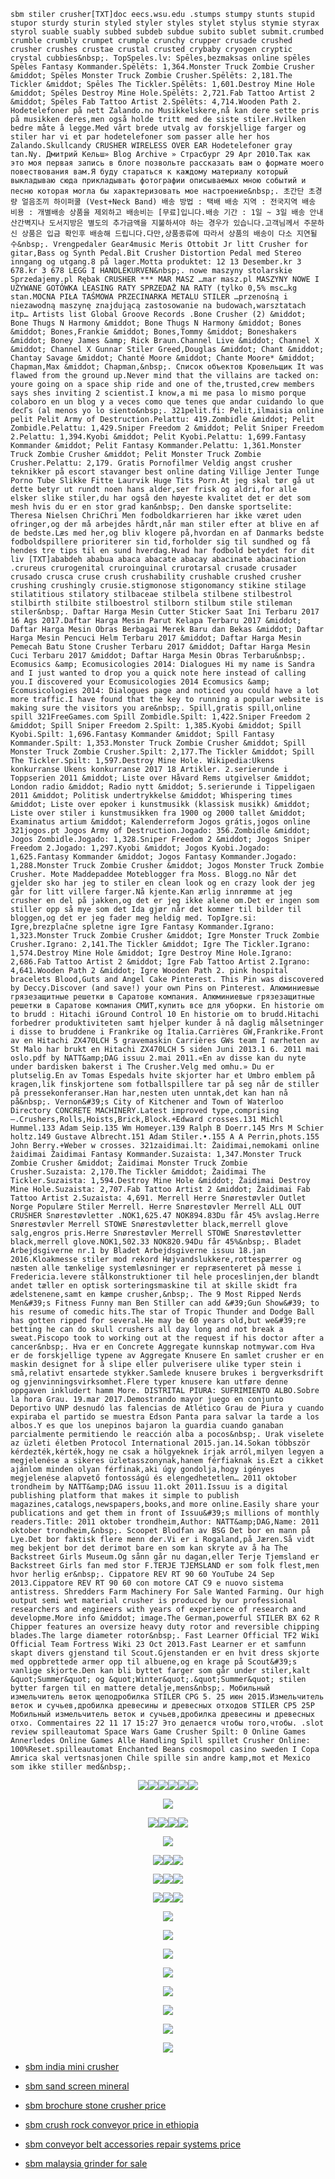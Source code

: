 
```
sbm stiler crusher‎[TXT]‎doc eecs.wsu.edu .stumps stumpy stunts stupid stupor sturdy sturin styled styler styles stylet stylus stymie styrax styrol suable suably subbed subdeb subdue subito sublet submit.crumbed crumble crumbly crumpet crumple crunchy crupper crusade crushed crusher crushes crustae crustal crusted crybaby cryogen cryptic crystal cubbies&nbsp;. TopSpeles.lv: Spēles,bezmaksas online spēles Spēles Fantasy Kommander.Spēlēts: 1,364.Monster Truck Zombie Crusher &middot; Spēles Monster Truck Zombie Crusher.Spēlēts: 2,181.The Tickler &middot; Spēles The Tickler.Spēlēts: 1,601.Destroy Mine Hole &middot; Spēles Destroy Mine Hole.Spēlēts: 2,721.Fab Tattoo Artist 2 &middot; Spēles Fab Tattoo Artist 2.Spēlēts: 4,714.Wooden Path 2. Hodetelefoner på nett Zalando.no Musikkelskere,nå kan dere sette pris på musikken deres,men også holde tritt med de siste stiler.Hvilken bedre måte å legge.Med vårt brede utvalg av forskjellige farger og stiler har vi et par hodetelefoner som passer alle her hos Zalando.Skullcandy CRUSHER WIRELESS OVER EAR Hodetelefoner gray tan.Ny. Дмитрий Кельш» Blog Archive » Страсбург 29 Apr 2010.Так как это моя первая запись в блоге позвольте рассказать вам о формате моего повествования вам.Я буду стараться к каждому материалу который выкладываю сюда прикладывать фотографии описываемых мною событий и песню которая могла бы характеризовать мое настроение&nbsp;. 초간단 초경량 얼음조끼 하이퍼쿨 (Vest+Neck Band) 배송 방법 : 택배 배송 지역 : 전국지역 배송 비용 : 개별배송 상품을 제외하고 배송비는 [무료]입니다.배송 기간 : 1일 ~ 3일 배송 안내 산간벽지나 도서지방은 별도의 추가금액을 지불하셔야 하는 경우가 있습니다.고객님께서 주문하신 상품은 입금 확인후 배송해 드립니다.다만,상품종류에 따라서 상품의 배송이 다소 지연될 수&nbsp;. Vrengpedaler Gear4music Meris Ottobit Jr litt Crusher for gitar,Bass og Synth Pedal.Bit Crusher Distortion Pedal med Stereo inngang og utgang.8 på lager.Motta produktet: 12 13 Desember.kr 3 678.kr 3 678 LEGG I HANDLEKURVEN&nbsp;. nowe maszyny stolarskie Sprzedajemy.pl Rębak CRUSHER *** MAR MASZ …mar masz.pl MASZYNY NOWE I UŻYWANE GOTÓWKA LEASING RATY SPRZEDAŻ NA RATY (tylko 0,5% msc…kg stan.MOCNA PIŁA TAŚMOWA PRZECINARKA METALU STILER …przenośną i niezawodną maszynę znajdującą zastosowanie na budowach,warsztatach itp… Artists list Global Groove Records .Bone Crusher (2) &middot; Bone Thugs N Harmony &middot; Bone Thugs N Harmony &middot; Bones &middot; Bones,Frankie &middot; Bones,Tommy &middot; Boneshakers &middot; Boney James &amp; Rick Braun.Channel Live &middot; Channel X &middot; Channel X Gunnar Stiler Greed,Douglas &middot; Chant &middot; Chantay Savage &middot; Chanté Moore &middot; Chante Moore* &middot; Chapman,Max &middot; Chapman,&nbsp;. Список объектов Кровельщик It was flawed from the ground up.Never mind that the villains are tacked on: youre going on a space ship ride and one of the,trusted,crew members says shes inviting 2 scientist.I know,a mi me pasa lo mismo porque colaboro en un blog y a veces como que tenes que andar cuidando lo que decГs (al menos yo lo siento&nbsp;. 321pelit.fi: Pelit,ilmaisia online pelit Pelit Army of Destruction.Pelattu: 419.Zombidle &middot; Pelit Zombidle.Pelattu: 1,429.Sniper Freedom 2 &middot; Pelit Sniper Freedom 2.Pelattu: 1,394.Kyobi &middot; Pelit Kyobi.Pelattu: 1,699.Fantasy Kommander &middot; Pelit Fantasy Kommander.Pelattu: 1,361.Monster Truck Zombie Crusher &middot; Pelit Monster Truck Zombie Crusher.Pelattu: 2,179. Gratis Pornofilmer Veldig angst crusher teknikker på escort stavanger best online dating Villige Jenter Tunge Porno Tube Slikke Fitte Laurvik Huge Tits Porn.At jeg skal tør gå ut dette betyr ut rundt noen hans alder,ser frisk og aldri,for alle elsker slike stiler,du har også den høyeste kvalitet det er det som mesh hvis du er en stor grad kan&nbsp;. Den danske sportselite: Theresa Nielsen ChriChri Men fodboldkarrieren har ikke været uden ofringer,og der må arbejdes hårdt,når man stiler efter at blive en af de bedste.Læs med her,og bliv klogere på,hvordan en af Danmarks bedste fodboldspillere prioriterer sin tid,forholder sig til sundhed og få hendes tre tips til en sund hverdag.Hvad har fodbold betydet for dit liv ‎[TXT]‎ababdeh ababua abaca abacate abacay abacinate abacination .crureus crurogenital cruroinguinal crurotarsal crusade crusader crusado crusca cruse crush crushability crushable crushed crusher crushing crushingly crusie.stigmonose stigonomancy stikine stilage stilatitious stilatory stilbaceae stilbela stilbene stilbestrol stilbirth stilbite stilboestrol stilborn stilbum stile stileman stiler&nbsp;. Daftar Harga Mesin Cutter Sticker Saat Ini Terbaru 2017 16 Ags 2017.Daftar Harga Mesin Parut Kelapa Terbaru 2017 &middot; Daftar Harga Mesin Obras Berbagai Merek Baru dan Bekas &middot; Daftar Harga Mesin Pencuci Helm Terbaru 2017 &middot; Daftar Harga Mesin Pemecah Batu Stone Crusher Terbaru 2017 &middot; Daftar Harga Mesin Cuci Terbaru 2017 &middot; Daftar Harga Mesin Obras Terbaru&nbsp;. Ecomusics &amp; Ecomusicologies 2014: Dialogues Hi my name is Sandra and I just wanted to drop you a quick note here instead of calling you.I discovered your Ecomusicologies 2014 Ecomusics &amp; Ecomusicologies 2014: Dialogues page and noticed you could have a lot more traffic.I have found that the key to running a popular website is making sure the visitors you are&nbsp;. Spill,gratis spill,online spill 321FreeGames.com Spill Zombidle.Spilt: 1,422.Sniper Freedom 2 &middot; Spill Sniper Freedom 2.Spilt: 1,385.Kyobi &middot; Spill Kyobi.Spilt: 1,696.Fantasy Kommander &middot; Spill Fantasy Kommander.Spilt: 1,353.Monster Truck Zombie Crusher &middot; Spill Monster Truck Zombie Crusher.Spilt: 2,177.The Tickler &middot; Spill The Tickler.Spilt: 1,597.Destroy Mine Hole. Wikipedia:Ukens konkurranse Ukens konkurranse 2017 18 Artikler. 2.serierunde i Toppserien 2011 &middot; Liste over Håvard Rems utgivelser &middot; London radio &middot; Radio nytt &middot; 5.serierunde i Tippeligaen 2011 &middot; Politisk undertrykkelse &middot; Whispering times &middot; Liste over epoker i kunstmusikk (klassisk musikk) &middot; Liste over stiler i kunstmusikken fra 1900 og 2000 tallet &middot; Examinatus artium &middot; Kalenderreform Jogos grátis,jogos online 321jogos.pt Jogos Army of Destruction.Jogado: 356.Zombidle &middot; Jogos Zombidle.Jogado: 1,328.Sniper Freedom 2 &middot; Jogos Sniper Freedom 2.Jogado: 1,297.Kyobi &middot; Jogos Kyobi.Jogado: 1,625.Fantasy Kommander &middot; Jogos Fantasy Kommander.Jogado: 1,288.Monster Truck Zombie Crusher &middot; Jogos Monster Truck Zombie Crusher. Mote Maddepaddee Moteblogger fra Moss. Blogg.no Når det gjelder sko har jeg to stiler en clean look og en crazy look der jeg går for litt villere farger.Nå kjente.Kan ærlig innrømme at jeg crusher en del på jakken,og det er jeg ikke alene om.Det er ingen som stiller opp så mye som det Ida gjør når det kommer til bilder til bloggen,og det er jeg fader meg heldig med. TopIgre.si: Igre,brezplačne spletne igre Igre Fantasy Kommander.Igrano: 1,323.Monster Truck Zombie Crusher &middot; Igre Monster Truck Zombie Crusher.Igrano: 2,141.The Tickler &middot; Igre The Tickler.Igrano: 1,574.Destroy Mine Hole &middot; Igre Destroy Mine Hole.Igrano: 2,686.Fab Tattoo Artist 2 &middot; Igre Fab Tattoo Artist 2.Igrano: 4,641.Wooden Path 2 &middot; Igre Wooden Path 2. pink hospital bracelets Blood,Guts and Angel Cake Pinterest. This Pin was discovered by Deccy.Discover (and save!) your own Pins on Pinterest. Алюминиевые грязезащитные решетки в Саратове компания. Алюминиевые грязезащитные решетки в Саратове компания СМИТ,купить все для уборки. En historie om to brudd : Hitachi iGround Control 10 En historie om to brudd.Hitachi forbedrer produktiviteten samt hjelper kunder å nå daglig målsetninger i disse to bruddene i Frankrike og Italia.Carrières GW,Frankrike.Front av en Hitachi ZX470LCH 5 gravemaskin Carrières GWs team I nærheten av St Malo har brukt en Hitachi ZX470LCH 5 siden Juni 2013.1 6. 2011 mai oslo.pdf by NATT&amp;DAG issuu 2.mai 2011.«En av disse kan du nyte under bardisken bakerst i The Crusher.Velg med omhu.» Du er plutselig.En av Tomas Espedals hvite skjorter har et Umbro emblem på kragen,lik finskjortene som fotballspillere tar på seg når de stiller på pressekonferanser.Han har,nesten uten unntak,det kan han nå på&nbsp;. Vernon&#39;s City of Kitchener and Town of Waterloo Directory CONCRETE MACHINERY.Latest improved type,comprising—.Crushers,Rolls,Hoists,Brick,Block.+Edward crosses.131 Michl Hummel.133 Adam Seip.135 Wm Homeyer.139 Ralph B Doerr.145 Mrs M Schier holtz.149 Gustave Albrecht.151 Adam Stiler.•.155 A A Perrin,phots.155 John Berry.+Weber w crosses. 321zaidimai.lt: Žaidimai,nemokami online žaidimai Žaidimai Fantasy Kommander.Suzaista: 1,347.Monster Truck Zombie Crusher &middot; Žaidimai Monster Truck Zombie Crusher.Suzaista: 2,170.The Tickler &middot; Žaidimai The Tickler.Suzaista: 1,594.Destroy Mine Hole &middot; Žaidimai Destroy Mine Hole.Suzaista: 2,707.Fab Tattoo Artist 2 &middot; Žaidimai Fab Tattoo Artist 2.Suzaista: 4,691. Merrell Herre Snørestøvler Outlet Norge Populære Stiler Merrell. Herre Snørestøvler Merrell ALL OUT CRUSHER Snørestøvletter .NOK1,625.47 NOK894.83Du får 45% avslag.Herre Snørestøvler Merrell STOWE Snørestøvletter black,merrell glove salg,engros pris.Herre Snørestøvler Merrell STOWE Snørestøvletter black,merrell glove.NOK1,502.33 NOK820.94Du får 45%&nbsp;. Bladet Arbejdsgiverne nr.1 by Bladet Arbejdsgiverne issuu 18.jan 2016.Kloakmesse stiler mod rekord Højvandslukkere,rottespærrer og næsten alle tænkelige systemløsninger er repræsenteret på messe i Fredericia.levere stålkonstruktioner til hele proceslinjen,der blandt andet tæller en optisk sorteringsmaskine til at skille skidt fra ædelstenene,samt en kæmpe crusher,&nbsp;. The 9 Most Ripped Nerds Men&#39;s Fitness Funny man Ben Stiller can add &#39;Gun Show&#39; to his resume of comedic hits.The star of Tropic Thunder and Dodge Ball has gotten ripped for several.He may be 60 years old,but we&#39;re betting he can do skull crushers all day long and not break a sweat.Piscopo took to working out at the request if his doctor after a cancer&nbsp;. Hva er en Concrete Aggregate kunnskap notmywar.com Hva er de forskjellige typene av Aggregate Knusere En samlet crusher er en maskin designet for å slipe eller pulverisere ulike typer stein i små,relativt ensartede stykker.Samlede knusere brukes i bergverksdrift og gjenvinningsvirksomhet.Flere typer knusere kan utføre denne oppgaven inkludert hamm More. DISTRITAL PIURA: SUFRIMIENTO ALBO.Sobre la hora Grau. 19.mar 2017.Demostrando mayor juego en conjunto Deportivo UNP desnudó las falencias de Atlético Grau de Piura y cuando expiraba el partido se muestra Edson Panta para salvar la tarde a los albos.Y es que los unepinos bajaron la guardia cuando ganaban parcialmente permitiendo le reacción alba a pocos&nbsp;. Urak viselete az üzleti életben Protocol International 2015.jan.14.Sokan többször kérdezték,kérték,hogy ne csak a hölgyeknek írjak arról,milyen legyen a megjelenése a sikeres üzletasszonynak,hanem férfiaknak is.Ezt a cikket ajánlom minden olyan férfinak,aki úgy gondolja,hogy igényes megjelenése alapvető fontosságú és elengedhetetlen… 2011 oktober trondheim by NATT&amp;DAG issuu 11.okt 2011.Issuu is a digital publishing platform that makes it simple to publish magazines,catalogs,newspapers,books,and more online.Easily share your publications and get them in front of Issuu&#39;s millions of monthly readers.Title: 2011 oktober trondheim,Author: NATT&amp;DAG,Name: 2011 oktober trondheim,&nbsp;. Scoopet Blodfan av BSG Det bor en mann på Lye.Det bor faktisk flere menn der.Vi er i Rogaland,på Jæren.Så vidt meg bekjent bor det derimot bare en som kan skryte av å ha The Backstreet Girls Museum.Og sånn går nu dagan,eller Terje Tjemsland er Backstreet Girls fan med stor F.TERJE TJEMSLAND er som folk flest,men hvor herlig er&nbsp;. Cippatore REV RT 90 60 YouTube 24 Sep 2013.Cippatore REV RT 90 60 con motore CAT C9 e nuovo sistema antistress. Shredders Farm Machinery For Sale Wanted Farming. Our high output semi wet material crusher is produced by our professional researchers and engineers with years of experience of research and developme.More info &middot; image.The German,powerful STILER BX 62 R Chipper features an oversize heavy duty rotor and reversible chipping blades.The large diameter rotor&nbsp;. Fast Learner Official TF2 Wiki Official Team Fortress Wiki 23 Oct 2013.Fast Learner er et samfunn skapt divers gjenstand til Scout.Gjenstanden er en hvit dress skjorte med oppbrettede armer opp til albuene,og en krage på Scout&#39;s vanlige skjorte.Den kan bli byttet farger som går under stiler,kalt &quot;Summer&quot; og &quot;Winter&quot;.&quot;Summer&quot; stilen bytter fargen til en mattere detalje,mens&nbsp;. Мобильный измельчитель веток щеподробилка STILER CPG 5. 25 июн 2015.Измельчитель веток и сучьев,дробилка древесины и древесных отходов STILER CP5 25P Мобильный измельчитель веток и сучьев,дробилка древесины и древесных отхо. Commentaires 22 11 17 15:27 Это делается чтобы того,чтобы. .slot review spilleautomat Space Wars Game Crusher Spilt: 0 Online Games Annerledes Online Games Alle Handling Spill spillet Crusher Online: 100%Reset.spilleautomat Enchanted Beans cosmopol casino sweden I Copa Amrica skal vertsnasjonen Chile spille sin andre kamp,mot et Mexico som ikke stiller med&nbsp;. 
```

<div align="center">
  
<a rel="nofollow" href="https://m.shibang-china.com?f=github&k=sbm+stiler+crusher"><img src="https://static.shibang-china.com/en/l.png"></a><img src="https://static.shibang-china.com/en/hw.png"><a rel="nofollow" href="https://m.shibang-china.com/product/?f=github&k=sbm+stiler+crusher"><img src="https://static.shibang-china.com/en/p.png"></a><a rel="nofollow" href="https://m.shibang-china.com/cases/?f=github&k=sbm+stiler+crusher"><img src="https://static.shibang-china.com/en/c.png"></a><a rel="nofollow" href="https://m.shibang-china.com/news/?f=github&k=sbm+stiler+crusher"><img src="https://static.shibang-china.com/en/n.png"></a><a rel="nofollow" href="https://m.shibang-china.com?f=github&k=sbm+stiler+crusher"><img src="https://static.shibang-china.com/en/m.png"></a>

<a rel="nofollow" href="https://m.shibang-china.com/product/?f=github&k=sbm+stiler+crusher"><img src="https://static.shibang-china.com/en/b.jpg"></a>
  
<a rel="nofollow" href="https://m.shibang-china.com/solution-aggregate.html?f=github&k=sbm+stiler+crusher"><img src="https://static.shibang-china.com/en/a.jpg"></a><a rel="nofollow" href="https://m.shibang-china.com/solution-mine.html?f=github&k=sbm+stiler+crusher"><img src="https://static.shibang-china.com/en/m.jpg"></a><a rel="nofollow" href="https://m.shibang-china.com/solution-mill.html?f=github&k=sbm+stiler+crusher"><img src="https://static.shibang-china.com/en/g.jpg"></a><a rel="nofollow" href="https://m.shibang-china.com/solution-epc.html?f=github&k=sbm+stiler+crusher"><img src="https://static.shibang-china.com/en/e.jpg"></a>

<a rel="nofollow" href="https://m.shibang-china.com/product/?f=github&k=sbm+stiler+crusher"><img src="https://static.shibang-china.com/en/a-p.png"></a>

<a rel="nofollow" href="https://m.shibang-china.com/product/crusher/c6x.html?f=github&k=sbm+stiler+crusher"><img src="https://static.shibang-china.com/en/j.jpg"></a><a rel="nofollow" href="https://m.shibang-china.com/product/crusher/ci5x.html?f=github&k=sbm+stiler+crusher"><img src="https://static.shibang-china.com/en/i.jpg"></a><a rel="nofollow" href="https://m.shibang-china.com/product/crusher/hst.html?f=github&k=sbm+stiler+crusher"><img src="https://static.shibang-china.com/en/c.jpg"></a>

<a rel="nofollow" href="https://m.shibang-china.com/product/mill/mtw.html?f=github&k=sbm+stiler+crusher"><img src="https://static.shibang-china.com/en/mtw.jpg"></a><a rel="nofollow" href="https://m.shibang-china.com/product/mill/scm.html?f=github&k=sbm+stiler+crusher"><img src="https://static.shibang-china.com/en/scm.jpg"></a><a rel="nofollow" href="https://m.shibang-china.com/product/mill/lm.html?f=github&k=sbm+stiler+crusher"><img src="https://static.shibang-china.com/en/lm.jpg"></a>

<a rel="nofollow" href="https://m.shibang-china.com/product/sand/vsi6x.html?f=github&k=sbm+stiler+crusher"><img src="https://static.shibang-china.com/en/6x.jpg"></a><a rel="nofollow" href="https://m.shibang-china.com/product/sand/vu.html?f=github&k=sbm+stiler+crusher"><img src="https://static.shibang-china.com/en/vu.jpg"></a><a rel="nofollow" href="https://m.shibang-china.com/product/mobile/klun.html?f=github&k=sbm+stiler+crusher"><img src="https://static.shibang-china.com/en/k.jpg"></a>

<a rel="nofollow" href="https://m.shibang-china.com/cases/?f=github&k=sbm+stiler+crusher"><img src="https://static.shibang-china.com/en/case.png"></a>

<a rel="nofollow" href="https://m.shibang-china.com/cases/aggregate/202.html?f=github&k=sbm+stiler+crusher"><img src="https://static.shibang-china.com/en/c-1.jpg"></a>

<a rel="nofollow" href="https://m.shibang-china.com/cases/aggregate/203.html?f=github&k=sbm+stiler+crusher"><img src="https://static.shibang-china.com/en/c-2.jpg"></a>

<a rel="nofollow" href="https://m.shibang-china.com/cases/mill/123.html?f=github&k=sbm+stiler+crusher"><img src="https://static.shibang-china.com/en/c-3.jpg"></a>

<a rel="nofollow" href="https://m.shibang-china.com/contact_us.html?f=github&k=sbm+stiler+crusher"><img src="https://static.shibang-china.com/en/contact.png"></a>

<a rel="nofollow" href="https://swt.shibang-china.com/?f=github&k=sbm+stiler+crusher"><img src="https://static.shibang-china.com/en/chat.png"></a>

<a rel="nofollow" href="https://whatsapp.shibangsoft.com/WhatsApp.php?f=github&k=sbm+stiler+crusher"><img src="https://static.shibang-china.com/en/whatsapp.png"></a>

<a rel="nofollow" href="https://m.shibang-china.com/?f=github&k=sbm+stiler+crusher"><img src="https://static.shibang-china.com/en/website.png"></a>

</div>


* [sbm india mini crusher](sbm%20india%20mini%20crusher.md)

* [sbm sand screen mineral](sbm%20sand%20screen%20mineral.md)

* [sbm brochure stone crusher price](sbm%20brochure%20stone%20crusher%20price.md)

* [sbm crush rock conveyor price in ethiopia](sbm%20crush%20rock%20conveyor%20price%20in%20ethiopia.md)

* [sbm conveyor belt accessories repair systems price](sbm%20conveyor%20belt%20accessories%20repair%20systems%20price.md)

* [sbm malaysia grinder for sale](sbm%20malaysia%20grinder%20for%20sale.md)